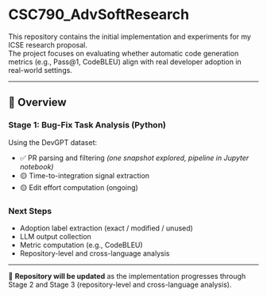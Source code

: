 # CSC790_AdvSoftResearch

This repository contains the initial implementation and experiments for my ICSE research proposal.  
The project focuses on evaluating whether automatic code generation metrics (e.g., Pass@1, CodeBLEU) align with real developer adoption in real-world settings.

---

## 📌 Overview

### **Stage 1: Bug-Fix Task Analysis (Python)**  
Using the DevGPT dataset:  
- ✅ PR parsing and filtering *(one snapshot explored, pipeline in Jupyter notebook)*  
- 🟡 Time-to-integration signal extraction  
- 🟡 Edit effort computation (ongoing)

### **Next Steps**  
- Adoption label extraction (exact / modified / unused)  
- LLM output collection  
- Metric computation (e.g., CodeBLEU)  
- Repository-level and cross-language analysis

---

📎 **Repository will be updated** as the implementation progresses through Stage 2 and Stage 3 (repository-level and cross-language analysis).

